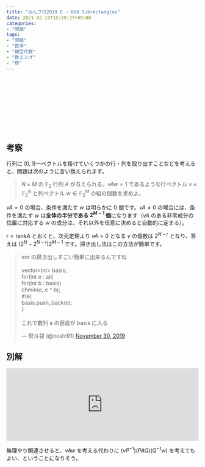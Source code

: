 ```yaml
---
title: "みんプロ2019 E - Odd Subrectangles"
date: 2021-02-19T15:29:27+09:00
categories:
- "問題"
tags:
- "問題"
- "数学"
- "線型代数"
- "数え上げ"
- "橙"
---
```


<div class="iframely-embed"><div class="iframely-responsive" style="height: 140px; padding-bottom: 0;"><a href="https://atcoder.jp/contests/yahoo-procon2019-qual/tasks/yahoo_procon2019_qual_e" data-iframely-url="//cdn.iframe.ly/LkBzFTY"></a></div></div><script async src="//cdn.iframe.ly/embed.js" charset="utf-8"></script>

## 考察

行列に $(0,1)$—ベクトルを掛けていくつかの行・列を取り出すことなどを考えると、問題は次のように言い換えられます。

> $N \times M$ の $\mathbb{F}_2$ 行列 $A$ が与えられる。$vAw=1$ であるような行ベクトル $v \times \mathbb{F}_2^N$ と列ベクトル $w \in \mathbb{F}_2^M$ の組の個数を求めよ。

$vA=0$ の場合、条件を満たす $w$ は明らかに $0$ 個です。$vA\neq0$ の場合には、条件を満たす $w$ は**全体の半分である $2^{M-1}$ 個**になります（$vA$ のある非零成分の位置に対応する $w$ の成分は、それ以外を任意に決めると自動的に定まる）。

$r=\mathrm{rank} A$ とおくと、次元定理より $vA=0$ となる $v$ の個数は $2^{N-r}$ となり、答えは $(2^N-2^{N-r})2^{M-1}$ です。掃き出し法はこの方法が簡単です。

<blockquote class="twitter-tweet"><p lang="ja" dir="ltr">xor の掃き出しすごい簡単に出来るんですね<br><br>vector&lt;int&gt; basis;<br>for(int e : a){<br> for(int b : basis)<br> chmin(e, e ^ b);<br> if(e)<br> basis.push_back(e);<br>}<br><br>これで数列 a の基底が basis に入る</p>&mdash; 熨斗袋 (@noshi91) <a href="https://twitter.com/noshi91/status/1200702280128856064?ref_src=twsrc%5Etfw">November 30, 2019</a></blockquote> <script async src="https://platform.twitter.com/widgets.js" charset="utf-8"></script>

## 別解

<iframe src="https://hatenablog-parts.com/embed?url=https%3A%2F%2Fdrken1215.hatenablog.com%2Fentry%2F2019%2F02%2F10%2F024200" style="border: 0; width: 100%; height: 190px;" allowfullscreen scrolling="no"></iframe>

無理やり関連させると、$vAw$ を考える代わりに $(vP^{-1})(PAQ)(Q^{-1}w)$ を考えてもよい、ということになりそう。
